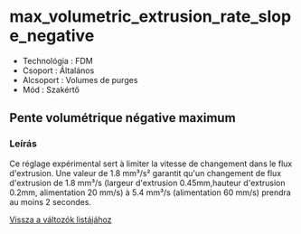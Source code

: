 # max\_volumetric\_extrusion\_rate\_slope\_negative

* Technológia : FDM
* Csoport : Általános
* Alcsoport : Volumes de purges
* Mód : Szakértő 

## Pente volumétrique négative maximum

### Leírás

Ce réglage expérimental sert à limiter la vitesse de changement dans le flux d'extrusion. Une valeur de 1.8 mm³/s² garantit qu'un changement de flux d'extrusion de 1.8 mm³/s \(largeur d'extrusion 0.45mm,hauteur d'extrusion 0.2mm, alimentation 20 mm/s\) à 5.4 mm³/s \(alimentation 60 mm/s\) prendra au moins 2 secondes.

[Vissza a változók listájához](../../variable_list)

